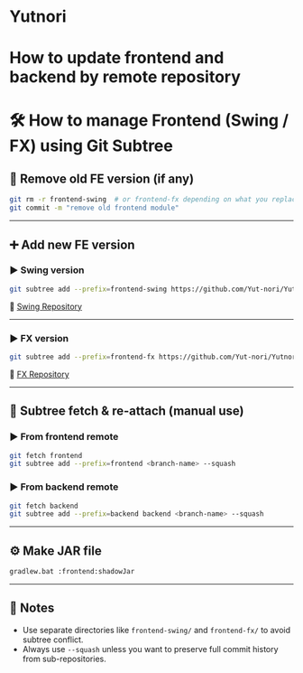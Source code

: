 ﻿# Yutnori

# How to update frontend and backend by remote repository
# 🛠️ How to manage Frontend (Swing / FX) using Git Subtree

## 🧹 Remove old FE version (if any)

```bash
git rm -r frontend-swing  # or frontend-fx depending on what you replace
git commit -m "remove old frontend module"
```

---

## ➕ Add new FE version

### ▶ Swing version

```bash
git subtree add --prefix=frontend-swing https://github.com/Yut-nori/Yutnori_FE.git main --squash
```

🔗 [Swing Repository](https://github.com/Yut-nori/Yutnori_FE.git)

---

### ▶ FX version

```bash
git subtree add --prefix=frontend-fx https://github.com/Yut-nori/Yutnori_FE_FX.git main --squash
```

🔗 [FX Repository](https://github.com/Yut-nori/Yutnori_FE_FX.git)

---

## 🔄 Subtree fetch & re-attach (manual use)

### ▶ From frontend remote

```bash
git fetch frontend
git subtree add --prefix=frontend <branch-name> --squash
```

### ▶ From backend remote

```bash
git fetch backend
git subtree add --prefix=backend backend <branch-name> --squash
```

---

## ⚙️ Make JAR file

```bash
gradlew.bat :frontend:shadowJar
```

---

## 📝 Notes

- Use separate directories like `frontend-swing/` and `frontend-fx/` to avoid subtree conflict.
- Always use `--squash` unless you want to preserve full commit history from sub-repositories.

